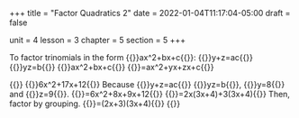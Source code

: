 +++
title = "Factor Quadratics 2"
date = 2022-01-04T11:17:04-05:00
draft = false

unit = 4
lesson = 3
chapter = 5
section = 5
+++

To factor trinomials in the form {{<mi>}}ax^2+bx+c{{</mi>}}:
{{<md>}}y+z=ac{{</md>}}
{{<md>}}yz=b{{</md>}}
{{<md>}}ax^2+bx+c{{</md>}}
{{<md>}}=ax^2+yx+zx+c{{</md>}}

{{<eg id="1f">}}
{{<md>}}6x^2+17x+12{{</md>}}
Because
{{<mi>}}y+z=ac{{</mi>}}
{{<mi>}}yz=b{{</mi>}},
{{<mi>}}y=8{{</mi>}} and {{<mi>}}z=9{{</mi>}}.
{{<md>}}=6x^2+8x+9x+12{{</md>}}
{{<md>}}=2x(3x+4)+3(3x+4){{</md>}}
Then, factor by grouping.
{{<md>}}=(2x+3)(3x+4){{</md>}}
{{</eg>}}
